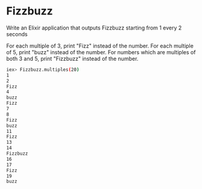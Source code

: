 # Fizzbuzz

Write an Elixir application that outputs Fizzbuzz starting from 1 every 2 seconds

For each multiple of 3, print "Fizz" instead of the number. 
For each multiple of 5, print "buzz" instead of the number. 
For numbers which are multiples of both 3 and 5, print "Fizzbuzz" instead of the number.

```bash
iex> Fizzbuzz.multiples(20)
1
2
Fizz
4
buzz
Fizz
7
8
Fizz
buzz
11
Fizz
13
14
Fizzbuzz
16
17
Fizz
19
buzz
```